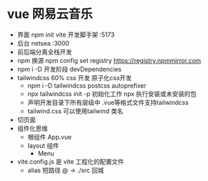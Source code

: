 # vue 网易云音乐

- 界面
    npm init vite 开发脚手架
    :5173
- 后台
    netsea 
    :3000 
- 前后端分离全栈开发
- npm 换源
    npm config set registry https://registry.npmmirror.com
- npm i -D 开发阶段 devDependencies
- tailwindcss 60% css 开发 原子化css开发
    - npm i -D tailwindcss postcss autoprefixer
    - npx tailwindcss init -p 初始化工作
        npx 执行安装或未安装的包
    - 声明开发目录下所有层级中 .vue等格式文件支持tailwindcss
    - tailwind.css
       可以使用tailwind 类名
- 切页面
- 组件化思维
    - 根组件 App.vue
    - layout 组件
        - Menu
- vite.config.js 是 vite 工程化的配置文件
    - alias 短路径
       @ -> ./src 回城